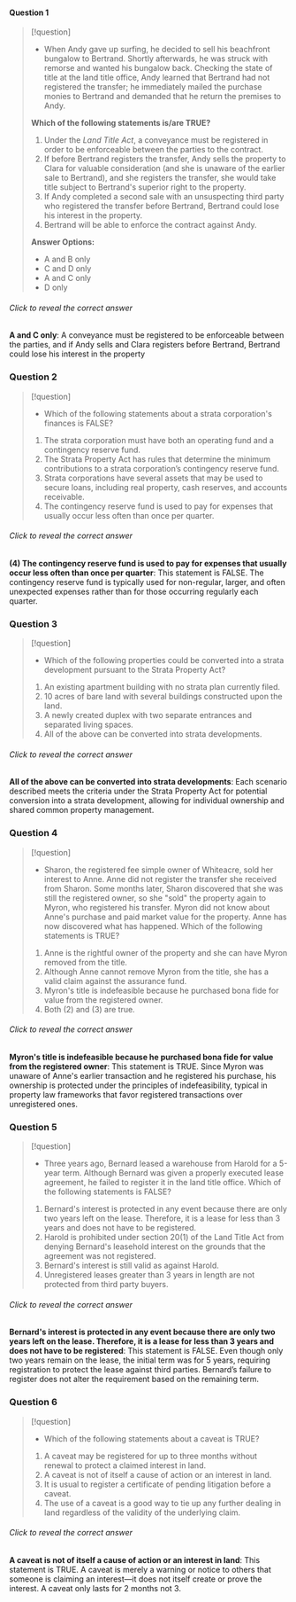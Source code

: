 #### Question 1
>[!question]
>- When Andy gave up surfing, he decided to sell his beachfront bungalow to Bertrand. Shortly afterwards, he was struck with remorse and wanted his bungalow back. Checking the state of title at the land title office, Andy learned that Bertrand had not registered the transfer; he immediately mailed the purchase monies to Bertrand and demanded that he return the premises to Andy.
>
>**Which of the following statements is/are TRUE?**
>
>1. Under the _Land Title Act_, a conveyance must be registered in order to be enforceable between the parties to the contract.
>2. If before Bertrand registers the transfer, Andy sells the property to Clara for valuable consideration (and she is unaware of the earlier sale to Bertrand), and she registers the transfer, she would take title subject to Bertrand's superior right to the property.
>3. If Andy completed a second sale with an unsuspecting third party who registered the transfer before Bertrand, Bertrand could lose his interest in the property.
>4. Bertrand will be able to enforce the contract against Andy.
>
>**Answer Options:**
>- A and B only
>- C and D only
>- A and C only
>- D only
###### Click to reveal the correct answer
**A and C only**: A conveyance must be registered to be enforceable between the parties, and if Andy sells and Clara registers before Bertrand, Bertrand could lose his interest in the property


### Question 2
>[!question]
>- Which of the following statements about a strata corporation's finances is FALSE?
>
>1. The strata corporation must have both an operating fund and a contingency reserve fund.
>2. The Strata Property Act has rules that determine the minimum contributions to a strata corporation’s contingency reserve fund.
>3. Strata corporations have several assets that may be used to secure loans, including real property, cash reserves, and accounts receivable.
>4. The contingency reserve fund is used to pay for expenses that usually occur less often than once per quarter.
>
###### Click to reveal the correct answer
**(4) The contingency reserve fund is used to pay for expenses that usually occur less often than once per quarter**: This statement is FALSE. The contingency reserve fund is typically used for non-regular, larger, and often unexpected expenses rather than for those occurring regularly each quarter.

### Question 3
>[!question]
>- Which of the following properties could be converted into a strata development pursuant to the Strata Property Act?
>
>1. An existing apartment building with no strata plan currently filed.
>2. 10 acres of bare land with several buildings constructed upon the land.
>3. A newly created duplex with two separate entrances and separated living spaces.
>4. All of the above can be converted into strata developments.
>
###### Click to reveal the correct answer
**All of the above can be converted into strata developments**: Each scenario described meets the criteria under the Strata Property Act for potential conversion into a strata development, allowing for individual ownership and shared common property management.


### Question 4
>[!question]
>- Sharon, the registered fee simple owner of Whiteacre, sold her interest to Anne. Anne did not register the transfer she received from Sharon. Some months later, Sharon discovered that she was still the registered owner, so she "sold" the property again to Myron, who registered his transfer. Myron did not know about Anne's purchase and paid market value for the property. Anne has now discovered what has happened. Which of the following statements is TRUE?
>
>1. Anne is the rightful owner of the property and she can have Myron removed from the title.
>2. Although Anne cannot remove Myron from the title, she has a valid claim against the assurance fund.
>3. Myron's title is indefeasible because he purchased bona fide for value from the registered owner.
>4. Both (2) and (3) are true.
>
###### Click to reveal the correct answer
**Myron's title is indefeasible because he purchased bona fide for value from the registered owner**: This statement is TRUE. Since Myron was unaware of Anne's earlier transaction and he registered his purchase, his ownership is protected under the principles of indefeasibility, typical in property law frameworks that favor registered transactions over unregistered ones.

### Question 5
>[!question]
>- Three years ago, Bernard leased a warehouse from Harold for a 5-year term. Although Bernard was given a properly executed lease agreement, he failed to register it in the land title office. Which of the following statements is FALSE?
>
>1. Bernard's interest is protected in any event because there are only two years left on the lease. Therefore, it is a lease for less than 3 years and does not have to be registered.
>2. Harold is prohibited under section 20(1) of the Land Title Act from denying Bernard's leasehold interest on the grounds that the agreement was not registered.
>3. Bernard's interest is still valid as against Harold.
>4. Unregistered leases greater than 3 years in length are not protected from third party buyers.
>
###### Click to reveal the correct answer
**Bernard's interest is protected in any event because there are only two years left on the lease. Therefore, it is a lease for less than 3 years and does not have to be registered**: This statement is FALSE. Even though only two years remain on the lease, the initial term was for 5 years, requiring registration to protect the lease against third parties. Bernard’s failure to register does not alter the requirement based on the remaining term.

### Question 6
>[!question]
>- Which of the following statements about a caveat is TRUE?
>
>1. A caveat may be registered for up to three months without renewal to protect a claimed interest in land.
>2. A caveat is not of itself a cause of action or an interest in land.
>3. It is usual to register a certificate of pending litigation before a caveat.
>4. The use of a caveat is a good way to tie up any further dealing in land regardless of the validity of the underlying claim.
>
###### Click to reveal the correct answer
**A caveat is not of itself a cause of action or an interest in land**: This statement is TRUE. A caveat is merely a warning or notice to others that someone is claiming an interest—it does not itself create or prove the interest. A caveat only lasts for 2 months not 3.


